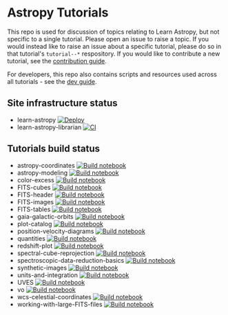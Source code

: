 # Astropy Tutorials

This repo is used for discussion of topics relating to Learn Astropy, but not specific to a single tutorial. Please open an issue to raise a topic. If you would instead like to raise an issue about a specific tutorial, please do so in that tutorial's `tutorial--*` respository. If you would like to contribute a new tutorial, see the [contribution guide](https://learn.astropy.org/contributing/).

For developers, this repo also contains scripts and resources used across all tutorials - see the [dev guide](https://github.com/astropy-learn/dev-guide).

## Site infrastructure status
- learn-astropy [![Deploy](https://github.com/astropy-learn/learn-astropy/actions/workflows/deploy.yaml/badge.svg)](https://github.com/astropy-learn/learn-astropy/actions/workflows/deploy.yaml)
- learn-astropy-librarian [![CI](https://github.com/astropy-learn/learn-astropy-librarian/actions/workflows/ci.yaml/badge.svg)](https://github.com/astropy-learn/learn-astropy-librarian/actions/workflows/ci.yaml)

## Tutorials build status
- astropy-coordinates [![Build notebook](https://github.com/astropy-learn/tutorial--astropy-coordinates/actions/workflows/build.yml/badge.svg)](https://github.com/astropy-learn/tutorial--astropy-coordinates/actions/workflows/build.yml)
- astropy-modeling [![Build notebook](https://github.com/astropy-learn/tutorial--astropy-modeling/actions/workflows/build.yml/badge.svg)](https://github.com/astropy-learn/tutorial--astropy-modeling/actions/workflows/build.yml)
- color-excess [![Build notebook](https://github.com/astropy-learn/tutorial--color-excess/actions/workflows/build.yml/badge.svg)](https://github.com/astropy-learn/tutorial--color-excess/actions/workflows/build.yml)
- FITS-cubes [![Build notebook](https://github.com/astropy-learn/tutorial--FITS-cubes/actions/workflows/build.yml/badge.svg)](https://github.com/astropy-learn/tutorial--FITS-cubes/actions/workflows/build.yml)
- FITS-header [![Build notebook](https://github.com/astropy-learn/tutorial--FITS-header/actions/workflows/build.yml/badge.svg)](https://github.com/astropy-learn/tutorial--FITS-header/actions/workflows/build.yml)
- FITS-images [![Build notebook](https://github.com/astropy-learn/tutorial--FITS-images/actions/workflows/build.yml/badge.svg)](https://github.com/astropy-learn/tutorial--FITS-images/actions/workflows/build.yml)
- FITS-tables [![Build notebook](https://github.com/astropy-learn/tutorial--FITS-tables/actions/workflows/build.yml/badge.svg)](https://github.com/astropy-learn/tutorial--FITS-tables/actions/workflows/build.yml)
- gaia-galactic-orbits [![Build notebook](https://github.com/astropy-learn/tutorial--gaia-galactic-orbits/actions/workflows/build.yml/badge.svg)](https://github.com/astropy-learn/tutorial--gaia-galactic-orbits/actions/workflows/build.yml)
- plot-catalog [![Build notebook](https://github.com/astropy-learn/tutorial--plot-catalog/actions/workflows/build.yml/badge.svg)](https://github.com/astropy-learn/tutorial--plot-catalog/actions/workflows/build.yml)
- position-velocity-diagrams [![Build notebook](https://github.com/astropy-learn/tutorial--position-velocity-diagrams/actions/workflows/build.yml/badge.svg)](https://github.com/astropy-learn/tutorial--position-velocity-diagrams/actions/workflows/build.yml)
- quantities [![Build notebook](https://github.com/astropy-learn/tutorial--quantities/actions/workflows/build.yml/badge.svg)](https://github.com/astropy-learn/tutorial--quantities/actions/workflows/build.yml)
- redshift-plot [![Build notebook](https://github.com/astropy-learn/tutorial--redshift-plot/actions/workflows/build.yml/badge.svg)](https://github.com/astropy-learn/tutorial--redshift-plot/actions/workflows/build.yml)
- spectral-cube-reprojection [![Build notebook](https://github.com/astropy-learn/tutorial--spectral-cube-reprojection/actions/workflows/build.yml/badge.svg)](https://github.com/astropy-learn/tutorial--spectral-cube-reprojection/actions/workflows/build.yml)
- spectroscopic-data-reduction-basics [![Build notebook](https://github.com/astropy-learn/tutorial--spectroscopic-data-reduction-basics/actions/workflows/build.yml/badge.svg)](https://github.com/astropy-learn/tutorial--spectroscopic-data-reduction-basics/actions/workflows/build.yml)
- synthetic-images [![Build notebook](https://github.com/astropy-learn/tutorial--synthetic-images/actions/workflows/build.yml/badge.svg)](https://github.com/astropy-learn/tutorial--synthetic-images/actions/workflows/build.yml)
- units-and-integration [![Build notebook](https://github.com/astropy-learn/tutorial--units-and-integration/actions/workflows/build.yml/badge.svg)](https://github.com/astropy-learn/tutorial--units-and-integration/actions/workflows/build.yml)
- UVES [![Build notebook](https://github.com/astropy-learn/tutorial--UVES/actions/workflows/build.yml/badge.svg)](https://github.com/astropy-learn/tutorial--UVES/actions/workflows/build.yml)
- vo [![Build notebook](https://github.com/astropy-learn/tutorial--vo/actions/workflows/build.yml/badge.svg)](https://github.com/astropy-learn/tutorial--vo/actions/workflows/build.yml)
- wcs-celestial-coordinates [![Build notebook](https://github.com/astropy-learn/tutorial--wcs-celestial-coordinates/actions/workflows/build.yml/badge.svg)](https://github.com/astropy-learn/tutorial--wcs-celestial-coordinates/actions/workflows/build.yml)
- working-with-large-FITS-files [![Build notebook](https://github.com/astropy-learn/tutorial--working-with-large-FITS-files/actions/workflows/build.yml/badge.svg)](https://github.com/astropy-learn/tutorial--working-with-large-FITS-files/actions/workflows/build.yml)
